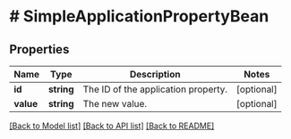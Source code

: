 # # SimpleApplicationPropertyBean

## Properties

Name | Type | Description | Notes
------------ | ------------- | ------------- | -------------
**id** | **string** | The ID of the application property. | [optional]
**value** | **string** | The new value. | [optional]

[[Back to Model list]](../../README.md#models) [[Back to API list]](../../README.md#endpoints) [[Back to README]](../../README.md)
